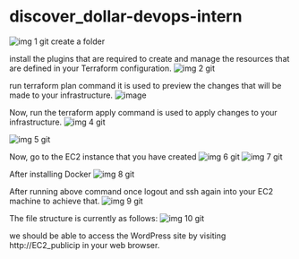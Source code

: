 # discover_dollar-devops-intern
![img 1 git](https://github.com/KOMAL729/discover_dollar-devops-intern/assets/72347182/a116d9d6-44e0-4842-820d-006047df8490)
create a folder 

install the plugins that are required to create and manage the resources that are defined in your Terraform configuration.
![img 2 git](https://github.com/KOMAL729/discover_dollar-devops-intern/assets/72347182/281c3f83-84d9-4bfd-932a-f5d3a9595c88)

run terraform plan command it is used to preview the changes that will be made to your infrastructure.
![image](https://github.com/KOMAL729/discover_dollar-devops-intern/assets/72347182/8ccb43be-81db-45c6-bbdd-e2079ed2e048)

Now, run the terraform apply command is used to apply changes to your infrastructure.
![img 4 git](https://github.com/KOMAL729/discover_dollar-devops-intern/assets/72347182/9a4be0fa-3f07-4557-8789-ff762914856f)


![img 5 git](https://github.com/KOMAL729/discover_dollar-devops-intern/assets/72347182/b58cdde9-a32f-4491-9df8-2361f33ed44e)

 Now, go to the EC2 instance that you have created
![img 6 git](https://github.com/KOMAL729/discover_dollar-devops-intern/assets/72347182/f7f9a685-cdf4-4552-9667-f63c5b36f54a)
![img 7 git](https://github.com/KOMAL729/discover_dollar-devops-intern/assets/72347182/270c660e-9d9f-472d-ba5a-c4c44e911dff)

After installing Docker
![img 8 git](https://github.com/KOMAL729/discover_dollar-devops-intern/assets/72347182/df1bc6ca-751d-483f-92f0-e2d9b52e39c9)

After running above command once logout and ssh again into your EC2 machine to achieve that.
![img 9 git](https://github.com/KOMAL729/discover_dollar-devops-intern/assets/72347182/21d3744b-2672-4102-867f-eef9ff16ac69)

The file structure is currently as follows:
![img 10 git](https://github.com/KOMAL729/discover_dollar-devops-intern/assets/72347182/caea8425-aeef-4b1a-b16f-4c7690490d01)

we should be able to access the WordPress site by visiting http://EC2_publicip in your web browser.

